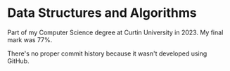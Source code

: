 # Data Structures and Algorithms
Part of my Computer Science degree at Curtin University in 2023. My final mark was 77%.

There's no proper commit history because it wasn't developed using GitHub.
